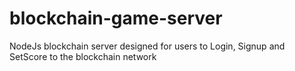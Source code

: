 # blockchain-game-server
NodeJs blockchain server designed for users to Login, Signup and SetScore to the blockchain network
